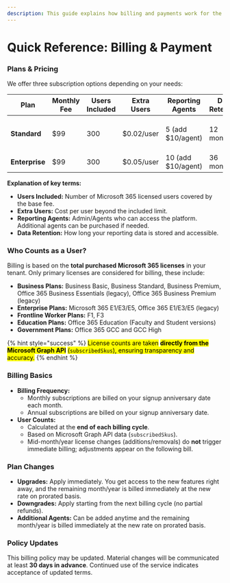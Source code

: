 ```yaml
---
description: This guide explains how billing and payments work for the 365tune.
---
```


# Quick Reference: Billing & Payment

### Plans & Pricing

We offer three subscription options depending on your needs:

<table><thead><tr><th>Plan</th><th width="131">Monthly Fee</th><th width="142">Users Included</th><th>Extra Users</th><th width="171">Reporting Agents</th><th>Data Retention</th><th>Support</th></tr></thead><tbody><tr><td><strong>Standard</strong></td><td>$99</td><td>300</td><td>$0.02/user</td><td>5 (add $10/agent)</td><td>12 months</td><td>Email &#x26; Chat (business hrs)</td></tr><tr><td><strong>Enterprise</strong></td><td>$99</td><td>300</td><td>$0.05/user</td><td>10 (add $10/agent)</td><td>36 months</td><td>Priority SLA</td></tr></tbody></table>

**Explanation of key terms:**

* **Users Included:** Number of Microsoft 365 licensed users covered by the base fee.
* **Extra Users:** Cost per user beyond the included limit.
* **Reporting Agents:** Admin/Agents who can access the platform. Additional agents can be purchased if needed.
* **Data Retention:** How long your reporting data is stored and accessible.

### Who Counts as a User?

Billing is based on the **total purchased Microsoft 365 licenses** in your tenant. Only primary licenses are considered for billing, these include:

* **Business Plans:** Business Basic, Business Standard, Business Premium, Office 365 Business Essentials (legacy), Office 365 Business Premium (legacy)
* **Enterprise Plans:** Microsoft 365 E1/E3/E5, Office 365 E1/E3/E5 (legacy)
* **Frontline Worker Plans:** F1, F3
* **Education Plans:** Office 365 Education (Faculty and Student versions)
* **Government Plans:** Office 365 GCC and GCC High

{% hint style="success" %}
<mark style="color:$primary;">License counts are taken</mark> <mark style="color:$primary;"></mark><mark style="color:$primary;">**directly from the Microsoft Graph API**</mark> <mark style="color:$primary;"></mark><mark style="color:$primary;">(</mark><mark style="color:$primary;">`subscribedSkus`</mark><mark style="color:$primary;">), ensuring transparency and accuracy.</mark>
{% endhint %}

### Billing Basics

* **Billing Frequency:**
  * Monthly subscriptions are billed on your signup anniversary date each month.
  * Annual subscriptions are billed on your signup anniversary date.
* **User Counts:**
  * Calculated at the **end of each billing cycle**.
  * Based on Microsoft Graph API data (`subscribedSkus`).
  * Mid-month/year license changes (additions/removals) do **not** trigger immediate billing; adjustments appear on the following bill.

### Plan Changes

* **Upgrades:** Apply immediately. You get access to the new features right away, and the remaining month/year is billed immediately at the new rate on prorated basis.
* **Downgrades:** Apply starting from the next billing cycle (no partial refunds).
* **Additional Agents:** Can be added anytime and the remaining month/year is billed immediately at the new rate on prorated basis.

### Policy Updates

This billing policy may be updated. Material changes will be communicated at least **30 days in advance**. Continued use of the service indicates acceptance of updated terms.
